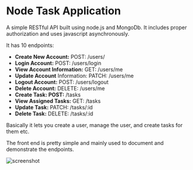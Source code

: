 # Node Task Application

A simple RESTful API built using node.js and MongoDb. It includes proper authorization and uses javascript asynchronously. 

It has 10 endpoints:

- **Create New Account:** POST: /users/
- **Login Account:** POST: /users/login
- **View Account Information:** GET: /users/me
- **Update Account** Information: PATCH: /users/me
- **Logout Account:** POST: /users/logout
- **Delete Account:** DELETE: /users/me
- **Create Task: POST:** /tasks
- **View Assigned Tasks:** GET: /tasks
- **Update Task:** PATCH: /tasks/:id
- **Delete Task:** DELETE: /tasks/:id

Basically it lets you create a user, manage the user, and create tasks for them etc.

The front end is pretty simple and mainly used to document and demonstrate the endpoints.

![screenshot](https://i.imgur.com/T0oJKF5.png)


